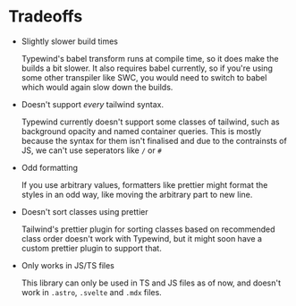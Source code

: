 # Tradeoffs

- Slightly slower build times

  Typewind's babel transform runs at compile time, so it does make the builds a bit slower. It also requires babel currently, so if you're using some other transpiler like SWC, you would need to switch to babel which would again slow down the builds.

- Doesn't support _every_ tailwind syntax.

  Typewind currently doesn't support some classes of tailwind, such as background opacity and named container queries. This is mostly because the syntax for them isn't finalised and due to the contrainsts of JS, we can't use seperators like `/` or `#`

- Odd formatting

  If you use arbitrary values, formatters like prettier might format the styles in an odd way, like moving the arbitrary part to new line.

- Doesn't sort classes using prettier

  Tailwind's prettier plugin for sorting classes based on recommended class order doesn't work with Typewind, but it might soon have a custom prettier plugin to support that.

- Only works in JS/TS files

  This library can only be used in TS and JS files as of now, and doesn't work in `.astro`, `.svelte` and `.mdx` files.
